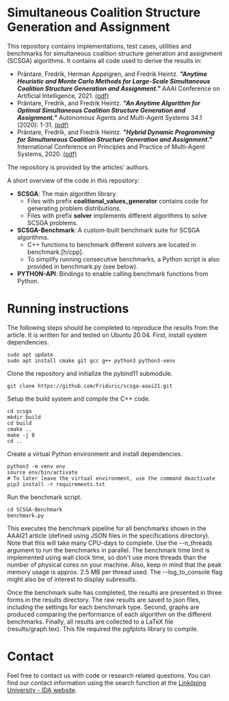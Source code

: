 # Simultaneous Coalition Structure Generation and Assignment

This repository contains implementations, test cases, utilities and benchmarks for simultaneous coalition structure generation and assignment (SCSGA) algorithms. It contains all code used to derive the results in:
- Präntare, Fredrik, Herman Appelgren, and Fredrik Heintz. ***"Anytime Heuristic and Monte Carlo Methods for Large-Scale Simultaneous Coalition Structure Generation and Assignment."*** AAAI Conference on Artificial Intelligence, 2021. [(pdf)](https://www.aaai.org/AAAI21Papers/AAAI-5046.PrantareF.pdf) 
- Präntare, Fredrik, and Fredrik Heintz. ***"An Anytime Algorithm for Optimal Simultaneous Coalition Structure Generation and Assignment."*** Autonomous Agents and Multi-Agent Systems 34.1 (2020): 1-31. [(pdf)](https://link.springer.com/content/pdf/10.1007/s10458-020-09450-1.pdf) 
- Präntare, Fredrik, and Fredrik Heintz. ***"Hybrid Dynamic Programming for Simultaneous Coalition Structure Generation and Assignment."*** International Conference on Principles and Practice of Multi-Agent Systems, 2020. [(pdf)](https://www.ida.liu.se/divisions/aiics/publications/PRIMA-2021-Hybrid-Dynamic-Programming.pdf) 

The repository is provided by the articles' authors.

A short overview of the code in this repository:

- **SCSGA**: The main algorithm library.
  - Files with prefix **coalitional_values_generator** contains code for generating problem distributions.
  - Files with prefix **solver** implements different algorithms to solve SCSGA problems.
- **SCSGA-Benchmark**: A custom-built benchmark suite for SCSGA algorithms.
  - C++ functions to benchmark different solvers are located in benchmark.\[h/cpp\].
  - To simplify running consecutive benchmarks, a Python script is also provided in benchmark.py (see below).
- **PYTHON-API**: Bindings to enable calling benchmark functions from Python.

# Running instructions

The following steps should be completed to reproduce the results from the article. It is written for and tested on Ubuntu 20.04. First, install system dependencies.
```
sudo apt update
sudo apt install cmake git gcc g++ python3 python3-venv
```

Clone the repository and initialize the pybind11 submodule.
```
git clone https://github.com/Friduric/scsga-aaai21.git
```

Setup the build system and compile the C++ code.
```
cd scsga
mkdir build
cd build
cmake ..
make -j 8
cd ..
```

Create a virtual Python environment and install dependencies.
```
python3 -m venv env
source env/bin/activate 
# To later leave the virtual environment, use the command deactivate
pip3 install -r requirements.txt
```

Run the benchmark script.
```
cd SCSGA-Benchmark
benchmark.py
```

This executes the benchmark pipeline for all benchmarks shown in the AAAI21 article (defined using JSON files in the specifications directory). Note that this will take many CPU-days to complete. Use the --n_threads argument to run the benchmarks in parallel. The benchmark time limit is implemented using wall clock time, so don't use more threads than the number of physical cores on your machine. Also, keep in mind that the peak memory usage is approx. 2.5 MB per thread used. The --log_to_console flag might also be of interest to display subresults.

Once the benchmark suite has completed, the results are presented in three forms in the results directory. The raw results are saved to json files, including the settings for each benchmark type. Second, graphs are produced comparing the performance of each algorithm on the different benchmarks. Finally, all results are collected to a LaTeX file (results/graph.tex). This file required the pgfplots library to compile.

# Contact

Feel free to contact us with code or research related questions. You can find our contact information using the search function at the [Linköping University - IDA website](https://www.ida.liu.se/department/contact/search_person.en.shtml).
